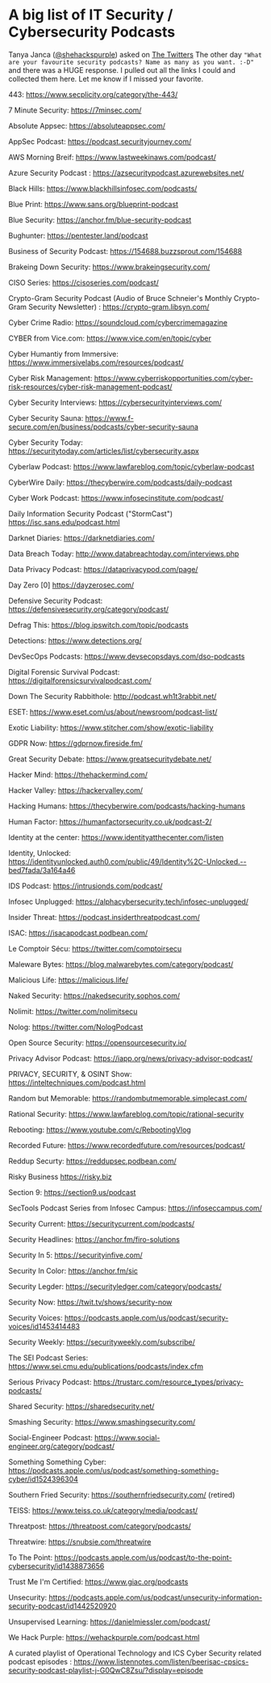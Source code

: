 # A big list of IT Security / Cybersecurity Podcasts

Tanya Janca ([@shehackspurple](https://twitter.com/shehackspurple/s)) asked on [The Twitters](https://twitter.com/shehackspurple/status/1341920266021027842) The other day `"What are your favourite security podcasts? Name as many as you want. :-D"` and there was a HUGE response. I pulled out all the links I could and collected them here. Let me know if I missed your favorite.

443: https://www.secplicity.org/category/the-443/

7 Minute Security: https://7minsec.com/

Absolute Appsec: https://absoluteappsec.com/

AppSec Podcast: https://podcast.securityjourney.com/

AWS Morning Breif: https://www.lastweekinaws.com/podcast/

Azure Security Podcast : https://azsecuritypodcast.azurewebsites.net/

Black Hills: https://www.blackhillsinfosec.com/podcasts/

Blue Print: https://www.sans.org/blueprint-podcast

Blue Security: https://anchor.fm/blue-security-podcast

Bughunter: https://pentester.land/podcast

Business of Security Podcast: https://154688.buzzsprout.com/154688

Brakeing Down Security: https://www.brakeingsecurity.com/

CISO Series: https://cisoseries.com/podcast/

Crypto-Gram Security Podcast (Audio of Bruce Schneier's Monthly Crypto-Gram Security Newsletter) : https://crypto-gram.libsyn.com/

Cyber Crime Radio: https://soundcloud.com/cybercrimemagazine

CYBER from Vice.com: https://www.vice.com/en/topic/cyber

Cyber Humantiy from Immersive: https://www.immersivelabs.com/resources/podcast/

Cyber Risk Management: https://www.cyberriskopportunities.com/cyber-risk-resources/cyber-risk-management-podcast/

Cyber Security Interviews: https://cybersecurityinterviews.com/

Cyber Security Sauna: https://www.f-secure.com/en/business/podcasts/cyber-security-sauna

Cyber Security Today: https://securitytoday.com/articles/list/cybersecurity.aspx

Cyberlaw Podcast: https://www.lawfareblog.com/topic/cyberlaw-podcast

CyberWire Daily: https://thecyberwire.com/podcasts/daily-podcast

Cyber Work Podcast: https://www.infosecinstitute.com/podcast/

Daily Information Security Podcast ("StormCast") https://isc.sans.edu/podcast.html

Darknet Diaries: https://darknetdiaries.com/

Data Breach Today: http://www.databreachtoday.com/interviews.php

Data Privacy Podcast: https://dataprivacypod.com/page/

Day Zero [0] https://dayzerosec.com/

Defensive Security Podcast: https://defensivesecurity.org/category/podcast/

Defrag This: https://blog.ipswitch.com/topic/podcasts

Detections: https://www.detections.org/

DevSecOps Podcasts: https://www.devsecopsdays.com/dso-podcasts

Digital Forensic Survival Podcast: https://digitalforensicsurvivalpodcast.com/

Down The Security Rabbithole: http://podcast.wh1t3rabbit.net/

ESET: https://www.eset.com/us/about/newsroom/podcast-list/

Exotic Liability: https://www.stitcher.com/show/exotic-liability

GDPR Now: https://gdprnow.fireside.fm/

Great Security Debate: https://www.greatsecuritydebate.net/

Hacker Mind: https://thehackermind.com/

Hacker Valley: https://hackervalley.com/

Hacking Humans: https://thecyberwire.com/podcasts/hacking-humans

Human Factor: https://humanfactorsecurity.co.uk/podcast-2/

Identity at the center: https://www.identityatthecenter.com/listen

Identity, Unlocked:  https://identityunlocked.auth0.com/public/49/Identity%2C-Unlocked.--bed7fada/3a164a46

IDS Podcast: https://intrusionds.com/podcast/

Infosec Unplugged: https://alphacybersecurity.tech/infosec-unplugged/

Insider Threat: https://podcast.insiderthreatpodcast.com/

ISAC: https://isacapodcast.podbean.com/

Le Comptoir Sécu: https://twitter.com/comptoirsecu

Maleware Bytes: https://blog.malwarebytes.com/category/podcast/

Malicious Life: https://malicious.life/

Naked Security: https://nakedsecurity.sophos.com/

Nolimit: https://twitter.com/nolimitsecu

Nolog: https://twitter.com/NologPodcast

Open Source Security: https://opensourcesecurity.io/

Privacy Advisor Podcast: https://iapp.org/news/privacy-advisor-podcast/

PRIVACY, SECURITY, & OSINT Show: https://inteltechniques.com/podcast.html

Random but Memorable: https://randombutmemorable.simplecast.com/

Rational Security: https://www.lawfareblog.com/topic/rational-security

Rebooting: https://www.youtube.com/c/RebootingVlog

Recorded Future: https://www.recordedfuture.com/resources/podcast/

Reddup Securty: https://reddupsec.podbean.com/

Risky Business https://risky.biz

Section 9: https://section9.us/podcast

SecTools Podcast Series from Infosec Campus: https://infoseccampus.com/

Security Current: https://securitycurrent.com/podcasts/

Security Headlines: https://anchor.fm/firo-solutions

Security In 5: https://securityinfive.com/

Security In Color: https://anchor.fm/sic

Security Legder: https://securityledger.com/category/podcasts/

Security Now: https://twit.tv/shows/security-now

Security Voices: https://podcasts.apple.com/us/podcast/security-voices/id1453414483

Security Weekly: https://securityweekly.com/subscribe/

The SEI Podcast Series: https://www.sei.cmu.edu/publications/podcasts/index.cfm

Serious Privacy Podcast: https://trustarc.com/resource_types/privacy-podcasts/

Shared Security: https://sharedsecurity.net/

Smashing Security: https://www.smashingsecurity.com/

Social-Engineer Podcast: https://www.social-engineer.org/category/podcast/

Something Something Cyber: https://podcasts.apple.com/us/podcast/something-something-cyber/id1524396304

Southern Fried Security: https://southernfriedsecurity.com/ (retired)

TEISS: https://www.teiss.co.uk/category/media/podcast/

Threatpost: https://threatpost.com/category/podcasts/

Threatwire: https://snubsie.com/threatwire

To The Point: https://podcasts.apple.com/us/podcast/to-the-point-cybersecurity/id1438873656

Trust Me I'm Certified: https://www.giac.org/podcasts

Unsecurity: https://podcasts.apple.com/us/podcast/unsecurity-information-security-podcast/id1442520920

Unsupervised Learning: https://danielmiessler.com/podcast/

We Hack Purple: https://wehackpurple.com/podcast.html


A curated playlist of Operational Technology and ICS Cyber Security related podcast episodes : https://www.listennotes.com/listen/beerisac-cpsics-security-podcast-playlist-j-G0QwC8Zsu/?display=episode
